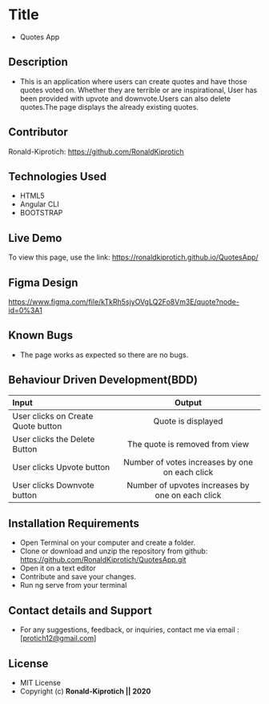 # Title
* Quotes App

## Description

* This is an application where users can create quotes and have those quotes voted on. Whether they are terrible or are inspirational, User has been provided with upvote and downvote.Users can also delete quotes.The page displays the already existing quotes. 

## Contributor
Ronald-Kiprotich: https://github.com/RonaldKiprotich

## Technologies Used
* HTML5
* Angular CLI
* BOOTSTRAP

## Live Demo
To view this page, use the link: https://ronaldkiprotich.github.io/QuotesApp/
## Figma Design
https://www.figma.com/file/kTkRh5sjyOVgLQ2Fo8Vm3E/quote?node-id=0%3A1
## Known Bugs
* The page works as expected so there are no bugs. 
## Behaviour Driven Development(BDD)
| Input        | Output       |
| :------------- | :----------: |
| User clicks on Create Quote button | Quote is displayed |
| User clicks the Delete Button | The quote is removed from view |
| User clicks Upvote button | Number of votes increases by one on each click | 
| User clicks Downvote button | Number of upvotes increases by one on each click | 

## Installation Requirements

* Open Terminal on your computer and create a folder. 
* Clone or download and unzip the repository from github: https://github.com/RonaldKiprotich/QuotesApp.git
* Open it on a text editor
* Contribute and save your changes.
* Run ng serve from your terminal 


## Contact details and Support
* For any suggestions, feedback, or inquiries, contact me via email : [protich12@gmail.com]

## License 
* MIT License
* Copyright (c) **Ronald-Kiprotich || 2020**